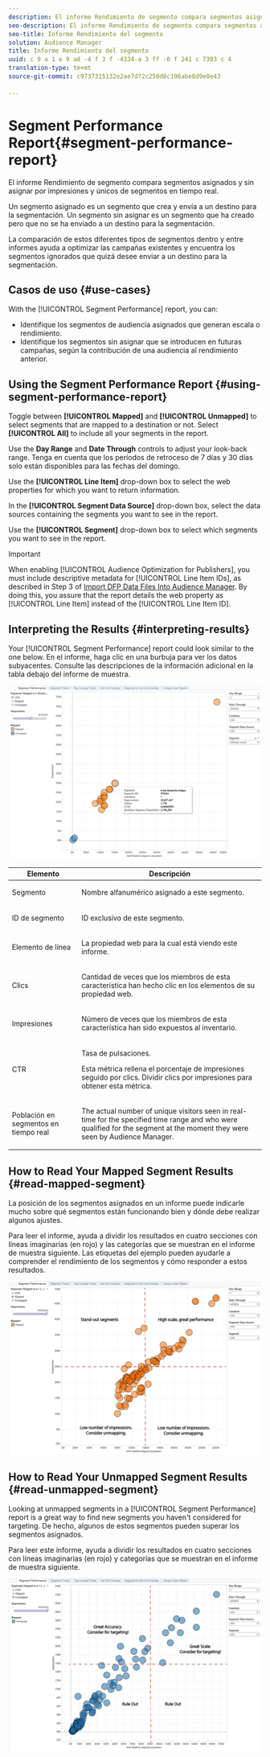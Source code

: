 ```yaml
---
description: El informe Rendimiento de segmento compara segmentos asignados y sin asignar por impresiones y únicos de segmentos en tiempo real. Un segmento asignado es un segmento que crea y envía a un destino para la segmentación. Un segmento sin asignar es un segmento que ha creado pero que no se ha enviado a un destino para la segmentación. La comparación de estos diferentes tipos de segmentos dentro y entre informes ayuda a optimizar las campañas existentes y encuentra los segmentos ignorados que quizá desee enviar a un destino para la segmentación.
seo-description: El informe Rendimiento de segmento compara segmentos asignados y sin asignar por impresiones y únicos de segmentos en tiempo real. Un segmento asignado es un segmento que crea y envía a un destino para la segmentación. Un segmento sin asignar es un segmento que ha creado pero que no se ha enviado a un destino para la segmentación. La comparación de estos diferentes tipos de segmentos dentro y entre informes ayuda a optimizar las campañas existentes y encuentra los segmentos ignorados que quizá desee enviar a un destino para la segmentación.
seo-title: Informe Rendimiento del segmento
solution: Audience Manager
title: Informe Rendimiento del segmento
uuid: c 9 a 1 e 9 ad -4 f 3 f -4334-a 3 ff -0 f 241 c 7303 c 4
translation-type: tm+mt
source-git-commit: c9737315132e2ae7d72c250d8c196abe8d9e0e43

---
```



# Segment Performance Report{#segment-performance-report}

El informe Rendimiento de segmento compara segmentos asignados y sin asignar por impresiones y únicos de segmentos en tiempo real.

Un segmento asignado es un segmento que crea y envía a un destino para la segmentación. Un segmento sin asignar es un segmento que ha creado pero que no se ha enviado a un destino para la segmentación.

La comparación de estos diferentes tipos de segmentos dentro y entre informes ayuda a optimizar las campañas existentes y encuentra los segmentos ignorados que quizá desee enviar a un destino para la segmentación.

## Casos de uso {#use-cases}

With the [!UICONTROL Segment Performance] report, you can:

* Identifique los segmentos de audiencia asignados que generan escala o rendimiento.
* Identifique los segmentos sin asignar que se introducen en futuras campañas, según la contribución de una audiencia al rendimiento anterior.

## Using the Segment Performance Report {#using-segment-performance-report}

Toggle between **[!UICONTROL Mapped]** and **[!UICONTROL Unmapped]** to select segments that are mapped to a destination or not. Select **[!UICONTROL All]** to include all your segments in the report.

Use the **Day Range** and **Date Through** controls to adjust your look-back range. Tenga en cuenta que los períodos de retroceso de 7 días y 30 días solo están disponibles para las fechas del domingo.

Use the **[!UICONTROL Line Item]** drop-down box to select the web properties for which you want to return information.

In the **[!UICONTROL Segment Data Source]** drop-down box, select the data sources containing the segments you want to see in the report.

Use the **[!UICONTROL Segment]** drop-down box to select which segments you want to see in the report.

>[!IMPORTANT]
>
>When enabling [!UICONTROL Audience Optimization for Publishers], you must include descriptive metadata for [!UICONTROL Line Item IDs], as described in Step 3 of [Import DFP Data Files Into Audience Manager](../../../reporting/audience-optimization-reports/aor-publishers/import-dfp.md). By doing this, you assure that the report details the web property as [!UICONTROL Line Item] instead of the [!UICONTROL Line Item ID].

## Interpreting the Results {#interpreting-results}

Your [!UICONTROL Segment Performance] report could look similar to the one below. En el informe, haga clic en una burbuja para ver los datos subyacentes. Consulte las descripciones de la información adicional en la tabla debajo del informe de muestra.

![](assets/publisher_segment_performance.png)

<table id="table_AFE2540583C34835B04584693ADFD26A"> 
 <thead> 
  <tr> 
   <th colname="col1" class="entry"> Elemento </th> 
   <th colname="col2" class="entry"> Descripción </th> 
  </tr>
 </thead>
 <tbody> 
  <tr> 
   <td colname="col1"> <p>Segmento </p> </td> 
   <td colname="col2"> <p>Nombre alfanumérico asignado a este segmento. </p> </td> 
  </tr> 
  <tr> 
   <td colname="col1"> <p>ID de segmento </p> </td> 
   <td colname="col2"> <p>ID exclusivo de este segmento. </p> </td> 
  </tr> 
  <tr> 
   <td colname="col1"> <p>Elemento de línea </p> </td> 
   <td colname="col2"> <p>La propiedad web para la cual está viendo este informe. </p> </td> 
  </tr> 
  <tr> 
   <td colname="col1"> <p>Clics </p> </td> 
   <td colname="col2"> <p>Cantidad de veces que los miembros de esta característica han hecho clic en los elementos de su propiedad web. </p> </td> 
  </tr> 
  <tr> 
   <td colname="col1"> <p>Impresiones </p> </td> 
   <td colname="col2"> <p>Número de veces que los miembros de esta característica han sido expuestos al inventario. </p> </td> 
  </tr> 
  <tr> 
   <td colname="col1"> <p>CTR </p> </td> 
   <td colname="col2"> <p>Tasa de pulsaciones. </p> <p>Esta métrica rellena el porcentaje de impresiones seguido por clics. Dividir clics por impresiones para obtener esta métrica. </p> </td> 
  </tr> 
  <tr> 
   <td colname="col1"> <p>Población en segmentos en tiempo real </p> </td> 
   <td colname="col2"> <p>The actual number of unique visitors seen in real-time for the specified time range and who were qualified for the segment at the moment they were seen by <span class="keyword"> Audience Manager</span>. </p> </td> 
  </tr> 
 </tbody> 
</table>

## How to Read Your Mapped Segment Results {#read-mapped-segment}

La posición de los segmentos asignados en un informe puede indicarle mucho sobre qué segmentos están funcionando bien y dónde debe realizar algunos ajustes.

Para leer el informe, ayuda a dividir los resultados en cuatro secciones con líneas imaginarias (en rojo) y las categorías que se muestran en el informe de muestra siguiente. Las etiquetas del ejemplo pueden ayudarle a comprender el rendimiento de los segmentos y cómo responder a estos resultados.

![](assets/publisher_segment_performance_mapped.png)

## How to Read Your Unmapped Segment Results {#read-unmapped-segment}

Looking at unmapped segments in a [!UICONTROL Segment Performance] report is a great way to find new segments you haven&#39;t considered for targeting. De hecho, algunos de estos segmentos pueden superar los segmentos asignados.

Para leer este informe, ayuda a dividir los resultados en cuatro secciones con líneas imaginarias (en rojo) y categorías que se muestran en el informe de muestra siguiente.

![](assets/publisher_segment_performance_unmapped.png)
